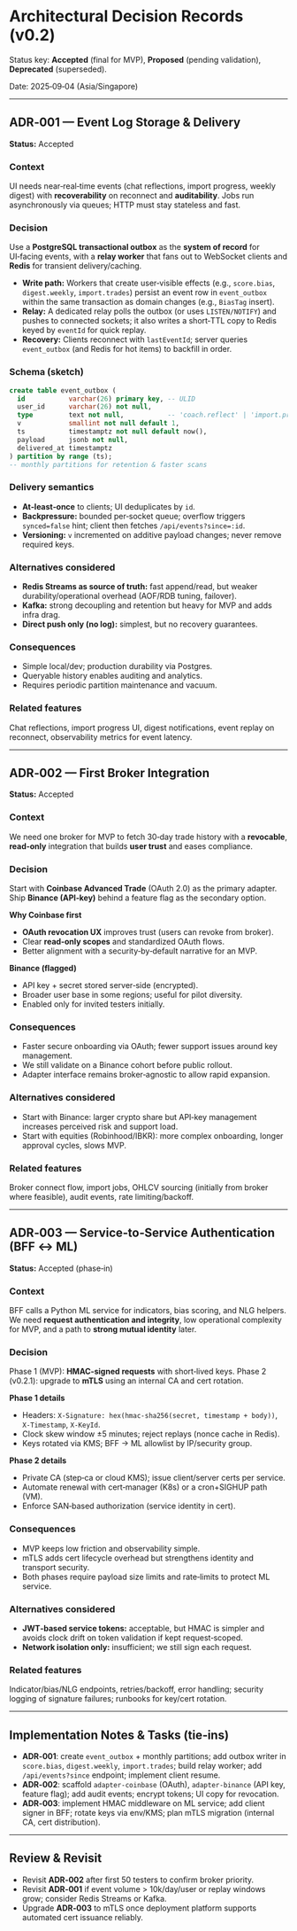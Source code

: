 # Architectural Decision Records (v0.2)

Status key: **Accepted** (final for MVP), **Proposed** (pending validation), **Deprecated** (superseded).

Date: 2025‑09‑04 (Asia/Singapore)

---

## ADR‑001 — Event Log Storage & Delivery

**Status:** Accepted

### Context

UI needs near‑real‑time events (chat reflections, import progress, weekly digest) with **recoverability** on reconnect and **auditability**. Jobs run asynchronously via queues; HTTP must stay stateless and fast.

### Decision

Use a **PostgreSQL transactional outbox** as the **system of record** for UI‑facing events, with a **relay worker** that fans out to WebSocket clients and **Redis** for transient delivery/caching.

* **Write path:** Workers that create user‑visible effects (e.g., `score.bias`, `digest.weekly`, `import.trades`) persist an event row in `event_outbox` within the same transaction as domain changes (e.g., `BiasTag` insert).
* **Relay:** A dedicated relay polls the outbox (or uses `LISTEN/NOTIFY`) and pushes to connected sockets; it also writes a short‑TTL copy to Redis keyed by `eventId` for quick replay.
* **Recovery:** Clients reconnect with `lastEventId`; server queries `event_outbox` (and Redis for hot items) to backfill in order.

### Schema (sketch)

```sql
create table event_outbox (
  id           varchar(26) primary key, -- ULID
  user_id      varchar(26) not null,
  type         text not null,           -- 'coach.reflect' | 'import.progress' | 'digest.ready'
  v            smallint not null default 1,
  ts           timestamptz not null default now(),
  payload      jsonb not null,
  delivered_at timestamptz
) partition by range (ts);
-- monthly partitions for retention & faster scans
```

### Delivery semantics

* **At‑least‑once** to clients; UI deduplicates by `id`.
* **Backpressure:** bounded per‑socket queue; overflow triggers `synced=false` hint; client then fetches `/api/events?since=:id`.
* **Versioning:** `v` incremented on additive payload changes; never remove required keys.

### Alternatives considered

* **Redis Streams as source of truth:** fast append/read, but weaker durability/operational overhead (AOF/RDB tuning, failover).
* **Kafka:** strong decoupling and retention but heavy for MVP and adds infra drag.
* **Direct push only (no log):** simplest, but no recovery guarantees.

### Consequences

* Simple local/dev; production durability via Postgres.
* Queryable history enables auditing and analytics.
* Requires periodic partition maintenance and vacuum.

### Related features

Chat reflections, import progress UI, digest notifications, event replay on reconnect, observability metrics for event latency.

---

## ADR‑002 — First Broker Integration

**Status:** Accepted

### Context

We need one broker for MVP to fetch 30‑day trade history with a **revocable**, **read‑only** integration that builds **user trust** and eases compliance.

### Decision

Start with **Coinbase Advanced Trade** (OAuth 2.0) as the primary adapter. Ship **Binance (API‑key)** behind a feature flag as the secondary option.

**Why Coinbase first**

* **OAuth revocation UX** improves trust (users can revoke from broker).
* Clear **read‑only scopes** and standardized OAuth flows.
* Better alignment with a security‑by‑default narrative for an MVP.

**Binance (flagged)**

* API key + secret stored server‑side (encrypted).
* Broader user base in some regions; useful for pilot diversity.
* Enabled only for invited testers initially.

### Consequences

* Faster secure onboarding via OAuth; fewer support issues around key management.
* We still validate on a Binance cohort before public rollout.
* Adapter interface remains broker‑agnostic to allow rapid expansion.

### Alternatives considered

* Start with Binance: larger crypto share but API‑key management increases perceived risk and support load.
* Start with equities (Robinhood/IBKR): more complex onboarding, longer approval cycles, slows MVP.

### Related features

Broker connect flow, import jobs, OHLCV sourcing (initially from broker where feasible), audit events, rate limiting/backoff.

---

## ADR‑003 — Service‑to‑Service Authentication (BFF ↔ ML)

**Status:** Accepted (phase‑in)

### Context

BFF calls a Python ML service for indicators, bias scoring, and NLG helpers. We need **request authentication and integrity**, low operational complexity for MVP, and a path to **strong mutual identity** later.

### Decision

Phase 1 (MVP): **HMAC‑signed requests** with short‑lived keys.
Phase 2 (v0.2.1): upgrade to **mTLS** using an internal CA and cert rotation.

**Phase 1 details**

* Headers: `X‑Signature: hex(hmac‑sha256(secret, timestamp + body))`, `X‑Timestamp`, `X‑KeyId`.
* Clock skew window ±5 minutes; reject replays (nonce cache in Redis).
* Keys rotated via KMS; BFF → ML allowlist by IP/security group.

**Phase 2 details**

* Private CA (step‑ca or cloud KMS); issue client/server certs per service.
* Automate renewal with cert‑manager (K8s) or a cron+SIGHUP path (VM).
* Enforce SAN‑based authorization (service identity in cert).

### Consequences

* MVP keeps low friction and observability simple.
* mTLS adds cert lifecycle overhead but strengthens identity and transport security.
* Both phases require payload size limits and rate‑limits to protect ML service.

### Alternatives considered

* **JWT‑based service tokens:** acceptable, but HMAC is simpler and avoids clock drift on token validation if kept request‑scoped.
* **Network isolation only:** insufficient; we still sign each request.

### Related features

Indicator/bias/NLG endpoints, retries/backoff, error handling; security logging of signature failures; runbooks for key/cert rotation.

---

## Implementation Notes & Tasks (tie‑ins)

* **ADR‑001**: create `event_outbox` + monthly partitions; add outbox writer in `score.bias`, `digest.weekly`, `import.trades`; build relay worker; add `/api/events?since` endpoint; implement client resume.
* **ADR‑002**: scaffold `adapter-coinbase` (OAuth), `adapter-binance` (API key, feature flag); add audit events; encrypt tokens; UI copy for revocation.
* **ADR‑003**: implement HMAC middleware on ML service; add client signer in BFF; rotate keys via env/KMS; plan mTLS migration (internal CA, cert distribution).

---

## Review & Revisit

* Revisit **ADR‑002** after first 50 testers to confirm broker priority.
* Revisit **ADR‑001** if event volume > 10k/day/user or replay windows grow; consider Redis Streams or Kafka.
* Upgrade **ADR‑003** to mTLS once deployment platform supports automated cert issuance reliably.
